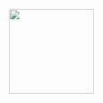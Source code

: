 <div align="center" >
    

<p align="center">
    <a href="https://crazycloudcraft.de/">
    <img src="https://avatars.githubusercontent.com/u/95505222?v=4" width="150">
</a>
<!--
<img src="https://github-readme-stats.vercel.app/api?username=crazycloudcraft&show_icons=true&count_private=true&theme=transparent" />
<img src="https://github-readme-stats.vercel.app/api/top-langs/?username=crazycloudcraft&layout=donut&theme=transparent" />
-->
</div>

<!--
Code formattings:

Little Text in the center:

<p align="center">
  <a>The text</a>
</p>

Titles in different size (center)

<h3 align="center">
Hi, i'm a Title
</h3>

Pictures with link

<p align="center">
    <a href="https://my.link/">
    <img src="https://pic.ture/pic.png" />
</a>

Pictures without link

<p align="center">
    <img src="https://pic.ture/pic.png" />
</p>

Put everything in the center

<div align="center">
</div>

Pictures with width

<p align="center">
    <img src="https://pic.ture/pic.png" width="150">
</p>


-->
